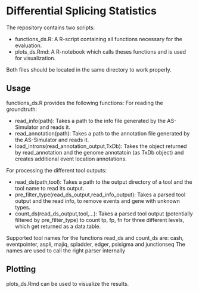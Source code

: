 # Differential Splicing Statistics

The repository contains two scripts:
- functions_ds.R: A R-script containing all functions necessary for the evaluation.
- plots_ds.Rmd: A R-notebook which calls theses functions and is used for visualization.

Both files should be located in the same directory to work properly.

## Usage
functions_ds.R provides the following functions:
For reading the groundtruth:
- read_info(path): Takes a path to the info file generated by the AS-Simulator and reads it.
- read_annotation(path): Takes a path to the annotation file generated by the AS-Simulator and reads it.
- load_introns(read_annotation_output,TxDb): Takes the object returned by read_annotation and the genome annotatoin (as TxDb object) and creates additional event location annotations.

For processing the different tool outputs:
- read_ds(path,tool): Takes a path to the output directory of a tool and the tool name to read its output.
- pre_filter_type(read_ds_output,read_info_output): Takes a parsed tool output and the read info, to remove events and gene with unknown types.
- count_ds(read_ds_output,tool,...): Takes a parsed tool output (potentially filtered by pre_filter_type) to count tp, fp, fn for three different levels, which get returned as a data.table.

Supported tool names for the functions read_ds and count_ds are:
cash, eventpointer, aspli, majiq, spladder, edger, psisigma and junctionseq
The names are used to call the right parser internally

## Plotting
plots_ds.Rmd can be used to visualize the results.


